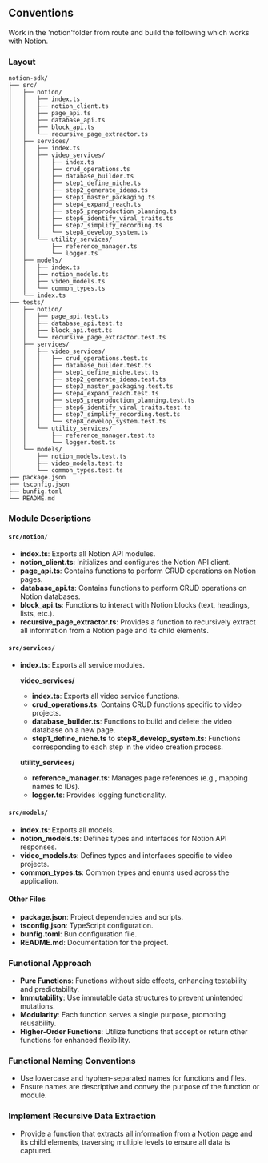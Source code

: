 ## Conventions

Work in the 'notion'folder from route and build the following which works with Notion. 

### Layout

```plaintext
notion-sdk/
├── src/
│   ├── notion/
│   │   ├── index.ts
│   │   ├── notion_client.ts
│   │   ├── page_api.ts
│   │   ├── database_api.ts
│   │   ├── block_api.ts
│   │   └── recursive_page_extractor.ts
│   ├── services/
│   │   ├── index.ts
│   │   ├── video_services/
│   │   │   ├── index.ts
│   │   │   ├── crud_operations.ts
│   │   │   ├── database_builder.ts
│   │   │   ├── step1_define_niche.ts
│   │   │   ├── step2_generate_ideas.ts
│   │   │   ├── step3_master_packaging.ts
│   │   │   ├── step4_expand_reach.ts
│   │   │   ├── step5_preproduction_planning.ts
│   │   │   ├── step6_identify_viral_traits.ts
│   │   │   ├── step7_simplify_recording.ts
│   │   │   └── step8_develop_system.ts
│   │   └── utility_services/
│   │       ├── reference_manager.ts
│   │       └── logger.ts
│   ├── models/
│   │   ├── index.ts
│   │   ├── notion_models.ts
│   │   ├── video_models.ts
│   │   └── common_types.ts
│   └── index.ts
├── tests/
│   ├── notion/
│   │   ├── page_api.test.ts
│   │   ├── database_api.test.ts
│   │   ├── block_api.test.ts
│   │   └── recursive_page_extractor.test.ts
│   ├── services/
│   │   ├── video_services/
│   │   │   ├── crud_operations.test.ts
│   │   │   ├── database_builder.test.ts
│   │   │   ├── step1_define_niche.test.ts
│   │   │   ├── step2_generate_ideas.test.ts
│   │   │   ├── step3_master_packaging.test.ts
│   │   │   ├── step4_expand_reach.test.ts
│   │   │   ├── step5_preproduction_planning.test.ts
│   │   │   ├── step6_identify_viral_traits.test.ts
│   │   │   ├── step7_simplify_recording.test.ts
│   │   │   └── step8_develop_system.test.ts
│   │   └── utility_services/
│   │       ├── reference_manager.test.ts
│   │       └── logger.test.ts
│   └── models/
│       ├── notion_models.test.ts
│       ├── video_models.test.ts
│       └── common_types.test.ts
├── package.json
├── tsconfig.json
├── bunfig.toml
└── README.md
```

### Module Descriptions

#### `src/notion/`
- **index.ts**: Exports all Notion API modules.
- **notion_client.ts**: Initializes and configures the Notion API client.
- **page_api.ts**: Contains functions to perform CRUD operations on Notion pages.
- **database_api.ts**: Contains functions to perform CRUD operations on Notion databases.
- **block_api.ts**: Functions to interact with Notion blocks (text, headings, lists, etc.).
- **recursive_page_extractor.ts**: Provides a function to recursively extract all information from a Notion page and its child elements.

#### `src/services/`
- **index.ts**: Exports all service modules.
  
  **video_services/**
  - **index.ts**: Exports all video service functions.
  - **crud_operations.ts**: Contains CRUD functions specific to video projects.
  - **database_builder.ts**: Functions to build and delete the video database on a new page.
  - **step1_define_niche.ts** to **step8_develop_system.ts**: Functions corresponding to each step in the video creation process.

  **utility_services/**
  - **reference_manager.ts**: Manages page references (e.g., mapping names to IDs).
  - **logger.ts**: Provides logging functionality.

#### `src/models/`
- **index.ts**: Exports all models.
- **notion_models.ts**: Defines types and interfaces for Notion API responses.
- **video_models.ts**: Defines types and interfaces specific to video projects.
- **common_types.ts**: Common types and enums used across the application.

#### Other Files
- **package.json**: Project dependencies and scripts.
- **tsconfig.json**: TypeScript configuration.
- **bunfig.toml**: Bun configuration file.
- **README.md**: Documentation for the project.

### Functional Approach

- **Pure Functions**: Functions without side effects, enhancing testability and predictability.
- **Immutability**: Use immutable data structures to prevent unintended mutations.
- **Modularity**: Each function serves a single purpose, promoting reusability.
- **Higher-Order Functions**: Utilize functions that accept or return other functions for enhanced flexibility.

### Functional Naming Conventions

- Use lowercase and hyphen-separated names for functions and files.
- Ensure names are descriptive and convey the purpose of the function or module.

### Implement Recursive Data Extraction

- Provide a function that extracts all information from a Notion page and its child elements, traversing multiple levels to ensure all data is captured.